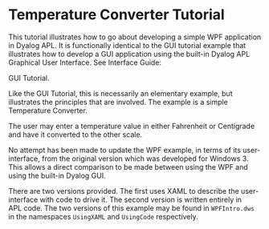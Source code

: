 # Temperature Converter Tutorial

This tutorial illustrates how to go about developing a simple WPF application in Dyalog APL. It is functionally identical to the GUI tutorial example that illustrates how to develop a GUI application using the built-in Dyalog APL Graphical User Interface. See 
Interface Guide: 

GUI Tutorial.

Like the GUI Tutorial, this is necessarily an elementary example, but illustrates the principles that are  involved. The example is a simple Temperature Converter.

The user may enter a temperature value in either Fahrenheit or Centigrade and have it converted to the other scale.

No attempt has been made to update the WPF example, in terms of its user-interface, from the original version which was developed for Windows 3. This allows a direct comparison to be made between using the WPF and using the built-in Dyalog GUI.

There are two versions provided. The first uses XAML to describe the user-interface with code to drive it. The second version is written entirely in APL code. The two versions of this example may be found in `WPFIntro.dws` in the namespaces `UsingXAML` and `UsingCode` respectively.
